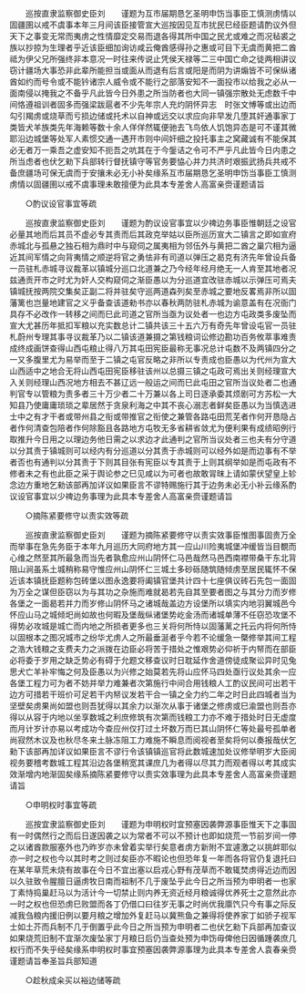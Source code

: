 <!-- { "loadSidebar": true } -->
　　巡按直隶监察御史臣刘　　谨题为互市届期恳乞圣明申饬当事臣工慎测虏情以固疆圉以戒不虞事本年三月间该臣接管宣大巡按因见互市扰民巳经臣题请酌议外但天下之事变无常而夷虏之性情靡定交易而退各得其所中国之民尤或难之而况毡裘之族以抄掠为生理者乎近该臣细加询访咸云俺酋感得孙之惠或可目下无虞而黄把二酋祗为伊父兄所强终非本意况一时往来传说止凭侯天禄等二三中国亡命之徒两相讲议窃计疆场大事恐非此辈所能担当或面从而退有后言或阳是而阴为讲煽皆不可保纵诸酋如约而号令或不能钤诸宗人威令或不能行之部落安知不一面投市以给我之必从一面南侵以掩我之不备乎凡此皆今日外患之所当防者也大同一镇强宗散处无虑数千中间恪遵祖训者固多而强梁跋扈者不少先年宗人充灼阴怀异志　时张文愽等或出边而勾引羯虏或烧草而亏损边储或托术以自神或远交以求应向非早发几堕其奸通事家丁类皆犬羊族类先年海赖等数十余人佯佯然辄便驰去飞鸟依人饥饱异态是可不谨其微耶沿边城堡等处军人素惯交通一遇开市则中间奸细之投托事主之窝藏诚有不能保其必无者万一乘吾之虚安知不扼吾之吭其在于今鎜诘之令可不严乎凡此皆今日内患之所当虑者也伏乞勑下兵部转行督抚镇守等官务要恊心并力共济时艰振武扬兵共戒不备庶疆场可保无虞而于安攘未必无小补矣缘系互市届期恳乞圣明申饬当事臣工慎测虏情以固疆圉以戒不虞事理未敢擅便为此具本专差舍人高富亲赍谨题请旨 

　　○酌议设官事宜等疏 

　　巡按直隶监察御史臣刘　　谨题为酌议设官事宜以少禆边务事臣惟朝廷之设官必量其地而后其员不虚必专其责而后其政克举姑以臣所巡历宣大二镇言之即如宣府赤城北与孤悬之独石相为鼎时中与窥伺之属夷相为邻伍外与黄把二酋之巢穴相为逼近其间军情之向背夷情之顺逆将官之勇怯非有司道以弹压之曷克有济先年曾设兵备一员驻札赤城寻议裁革以镇城分巡口北道兼之乃今经年经月绝无一人肯至其地者况兹通贡开市之时尤为奸人交构窥伺之渐臣愚以为分巡道宜改驻赤城以示弹压可焉夫镇城抚按两院交集矣正副二将并驻矣守巡两道森列矣至赤城之要地反畧焉非所以固藩篱也岂量地建官之义乎备查该道勑书亦以春秋两防驻札赤城为谕意盖有在况衙门具存不必改作一转移之间而巳此司道之官所当亟为议处者一也边方屯政类多废坠而宣大尤甚历年抵扣军粮以充实数总计二镇共该三十五六万有奇先年曾设屯官一员驻札蔚州专理其事寻议裁革乃以二镇该道兼摄之第钱粮词讼修边勘功百务攸萃事难责成终成画饼查得山西屯粮止得八万其屯田宪臣最称无事况总计屯数不及两镇四分之一又多腹里尤为易举而至于二镇之屯官反略之非所以专责成也臣愚以为代州为宣大山西适中之地合无将山西屯田宪臣移驻该州以总摄三镇之屯政可焉出关则经理宣大入关则经理山西况地方相去不甚辽远一般运之间而巳此屯田之官所当议处者二也通判官专以管粮为责多者三十万少者二十万兼以各上司日逐承委其烦剧可方苏松一大知县乃使庸庸琐琐之辈居然于贪泉利海之中其不丧心溺志者鲜矣臣愚以为当慎选进士中之有才干者或带州县之衔或带推官之衔使之兼管各路屯田荒芜者作何开恳隐占者作何清查包陪者作何除豁且各路地方屯牧无多省耕省敛尤为便利果有成绩昭例行取推升今日用之以理边务他日需之以求边才此通判之官所当议处者三也夫有分守道以分其责于镇城则可以经内有分巡道以分其责于赤城则可以经外如是而边事有不举者否也有通判以分其责于下则其目张有宪臣以专其责于上则其纲举如是而屯政有不修者未之有也此臣之采于舆论参之巳见咸以为可者也故敢冐昩上请如蒙伏望皇上轸念边方重地乞勑该部再加详议如果臣言不谬特赐施行其于边务未必无小补云缘系酌议设官事宜以少禆边务事理为此具本专差舍人高富亲赍谨题请旨 

　　○摘陈紧要修守以责实效等疏 

　　巡按直隶监察御史臣刘　　谨题为摘陈紧要修守以责实效事臣惟图事固贵万全而举事在急先务臣于本年九月巡历大同府地方其一应山川险夷城堡冲缓皆当目覩而心维之然至其所最急而当先者孰愈应州山阴怀仁马邑哉然马邑西南襟带桑干东北背阻山涧虽系土城稍称易守惟应州山阴怀仁三城土多砂砾随筑随倾虏至居民辄怀不保近该本镇抚臣题称包砖堡以图永逸要将阖镇官堡共计四十七座俱议砖石先包一面固为万全之谋但臣窃以为与其功之杂施而难就曷若先自其至要者图之与其分力而岁修各堡之一面曷若并力而岁修山阴怀马之诸城哉盖边方设堡所以填实内地羽翼城邑今怀应山马之城倾圯尚如故也何暇及堡哉纵诸堡势屹金汤而诸城单薄不任窃恐攻堡不得势必攻城是城亡而内地之所损者更多也三关将何所恃以固藩蓠之托云内将何所恃以固根本之图况城市之纷华尤虏人之所最垂涎者乎今若不论缓急一槩修举其间工程之浩大钱粮之支费夫力之派拨在边臣必将苦于措处之惟艰势必仰祈于内帑而在部臣必将委于岁用之缺乏势必有碍于允题文移查议时日耽延作舍道傍徒成聚讼异时见兔思犬亡羊补牢悔之何及臣愚以为兴修之始莫若先将山应怀马四处亟行议处其余一应各堡工程力可为者不妨并举力难兼者次第施行中间合用钱粮人工酌议民间可出若干边方可措若干班价可足若干内帑议发若干合一镇之全力约二年之时日此四城者当为坚壁矣虏果尚如盟也则吾犹得以其余力以渐次从事于诸堡之修虏或巳渝盟也则吾亦得以从容于内地以坐享数城之利庶修筑有次第而钱粮工力亦不难于措处时日无虚度而月计岁计亦易以考成功今查应州仅打过土坏数万而巳其山阴怀仁等处最号孤单者尚寂然木议及也秋尽冬来土脉冻阻工力难施不瞬息而阅视者至矣将何以奏报哉伏乞勑下该部再加详议如果臣言不谬行令该镇镇巡官将此数城速加处议修举明岁大臣阅视务要稽考数城工程其沿边各堡稍宽其课庶几为者得以尽其力而观者得以考其成实效渐增内地渐固矣缘系摘陈紧要修守以责实效事理为此具本专差舍人高富亲赍谨题请旨 

　　○申明权时事宜等疏 

　　巡按宜隶监察御史臣刘　　谨题为申明权时宜预塞因袭弊源事臣惟天下之事固有一时偶然行之而后日遂因袭之以为常者不可以不预计也即如烧荒一节前岁间一停之以诸酋款服塞外也乃昨岁亦未曾着实举行矣意者虏方新附不宜遽激之以挑衅耶似亦一时之权也今以其时考之则过矣臣亦不暇论也但恐年复一年而各将官仍复退托曰在某年草荒未烧有故事在今日不宜出塞以启戎心野有茂草而不敢辄焚虏得近边而因以久驻致令腥膻日逼虏牧日南而祖制不几于废坠乎此今日之所当预为申明者一也家丁素恃捣巢赶马以为活计今一切禁止则内养无资近经月粮诚得优养死士之意然此亦一时之权也但恐虏巳败盟而各丁仍借口曰往岁无事之时尚优我廪饩只今有事之际反减我刍粮内援旧例以要月粮之增加外复赶马以冀熊鱼之兼得将使养家丁如骄子视军士如土芥而兵制不几于倒置乎此今日之所当预为申明者二也伏乞勑下兵部再加查议如果烧荒旧制不宜渐次废坠家丁月粮日后仍当查处预为申饬毋俾他日因循踵袭庶几权行而不失乎经矣缘系申明权时事宜预塞因袭弊源事理为此具本专差舍人袁春亲赍谨题请旨奉圣旨兵部知道 

　　○趁秋成籴买以裕边储等疏 

